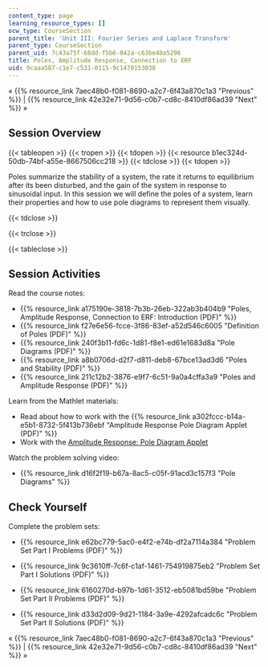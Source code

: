 ```yaml
---
content_type: page
learning_resource_types: []
ocw_type: CourseSection
parent_title: 'Unit III: Fourier Series and Laplace Transform'
parent_type: CourseSection
parent_uid: 7c43a75f-68dd-f5b6-042a-c63be40a5296
title: Poles, Amplitude Response, Connection to ERF
uid: 9caaa587-c1e7-c531-0115-9c1470153038
---
```


« {{% resource_link 7aec48b0-f081-8690-a2c7-6f43a870c1a3 "Previous" %}} | {{% resource_link 42e32e71-9d56-c0b7-cd8c-8410df86ad39 "Next" %}} »

Session Overview
----------------

{{< tableopen >}}
{{< tropen >}}
{{< tdopen >}}
{{< resource b1ec324d-50db-74bf-a55e-8667506cc218 >}}
{{< tdclose >}}
{{< tdopen >}}


Poles summarize the stability of a system, the rate it returns to equilibrium after its been disturbed, and the gain of the system in response to sinusoidal input. In this session we will define the poles of a system, learn their properties and how to use pole diagrams to represent them visually.


{{< tdclose >}}

{{< trclose >}}

{{< tableclose >}}

Session Activities
------------------

Read the course notes:

*   {{% resource_link a175190e-3818-7b3b-26eb-322ab3b404b9 "Poles, Amplitude Response, Connection to ERF: Introduction (PDF)" %}}
*   {{% resource_link f27e6e56-fcce-3f86-83ef-a52d546c6005 "Definition of Poles (PDF)" %}}
*   {{% resource_link 240f3b11-fd6c-1d81-f8e1-ed61e1683d8a "Pole Diagrams (PDF)" %}}
*   {{% resource_link a8b0706d-d2f7-d811-deb8-67bce13ad3d6 "Poles and Stability (PDF)" %}}
*   {{% resource_link 211c12b2-3876-e9f7-6c51-9a0a4cffa3a9 "Poles and Amplitude Response (PDF)" %}}

Learn from the Mathlet materials:

*   Read about how to work with the {{% resource_link a302fccc-b14a-e5b1-8732-5f413b736ebf "Amplitude Response Pole Diagram Applet (PDF)" %}}
*   Work with the [Amplitude Response: Pole Diagram Applet](/ans7870/18/18.03SC/ampRespPoleDiagram.html "Open in a new window.")

Watch the problem solving video:

*   {{% resource_link d16f2f19-b67a-8ac5-c05f-91acd3c157f3 "Pole Diagrams" %}}

Check Yourself
--------------

Complete the problem sets:

*   {{% resource_link e62bc779-5ac0-e4f2-e74b-df2a7114a384 "Problem Set Part I Problems (PDF)" %}}
*   {{% resource_link 9c3610ff-7c6f-c1af-1461-754919875eb2 "Problem Set Part I Solutions (PDF)" %}}
  
*   {{% resource_link 6160270d-b97b-1d61-3512-eb5081bd59be "Problem Set Part II Problems (PDF)" %}}
*   {{% resource_link d33d2d09-9d21-1184-3a9e-4292afcadc6c "Problem Set Part II Solutions (PDF)" %}}

« {{% resource_link 7aec48b0-f081-8690-a2c7-6f43a870c1a3 "Previous" %}} | {{% resource_link 42e32e71-9d56-c0b7-cd8c-8410df86ad39 "Next" %}} »